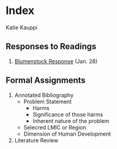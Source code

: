 # Index

Katie Kauppi

## Responses to Readings

1.  [Blumenstock Response](https://katieanne95.github.io/workshop/Blumenstock_response) (Jan. 28)

## Formal Assignments

1. Annotated Bibliography
   - Problem Statement 
     - Harms
     - Significance of those harms
     - Inherent nature of the problem
   - Selecred LMIC or Region
   - Dimension of Human Development
2. Literature Review

